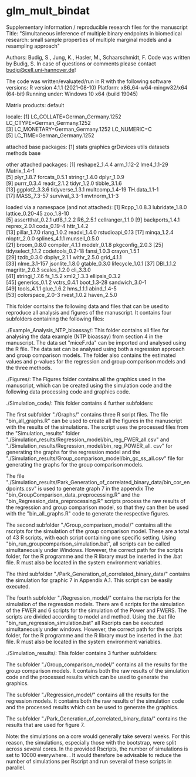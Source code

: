 # glm_mult_bindat

Supplementary information / reproducible research files for the manuscript 
Title: "Simultaneous inference of multiple binary endpoints in biomedical
research: small sample properties of multiple marginal models
and a resampling approach"

Authors: Budig, S., Jung, K., Hasler, M., Schaarschmidt, F.
Code was written by Budig, S.
In case of questions or comments please contact budig@cell.uni-hannover.de!


The code was written/evaluated/run in R with the following software versions:
R version 4.1.1 (2021-08-10)
Platform: x86_64-w64-mingw32/x64 (64-bit)
Running under: Windows 10 x64 (build 19045)

Matrix products: default

locale:
[1] LC_COLLATE=German_Germany.1252  LC_CTYPE=German_Germany.1252   
[3] LC_MONETARY=German_Germany.1252 LC_NUMERIC=C                   
[5] LC_TIME=German_Germany.1252    

attached base packages:
[1] stats     graphics  grDevices utils     datasets  methods   base     

other attached packages:
 [1] reshape2_1.4.4  arm_1.12-2      lme4_1.1-29     Matrix_1.4-1   
 [5] plyr_1.8.7      forcats_0.5.1   stringr_1.4.0   dplyr_1.0.9    
 [9] purrr_0.3.4     readr_2.1.2     tidyr_1.2.0     tibble_3.1.6   
[13] ggplot2_3.3.6   tidyverse_1.3.1 multcomp_1.4-19 TH.data_1.1-1  
[17] MASS_7.3-57     survival_3.3-1  mvtnorm_1.1-3  

loaded via a namespace (and not attached):
 [1] Rcpp_1.0.8.3     lubridate_1.8.0  lattice_0.20-45  zoo_1.8-10      
 [5] assertthat_0.2.1 utf8_1.2.2       R6_2.5.1         cellranger_1.1.0
 [9] backports_1.4.1  reprex_2.0.1     coda_0.19-4      httr_1.4.2      
[13] pillar_1.7.0     rlang_1.0.2      readxl_1.4.0     rstudioapi_0.13 
[17] minqa_1.2.4      nloptr_2.0.0     splines_4.1.1    munsell_0.5.0   
[21] broom_0.8.0      compiler_4.1.1   modelr_0.1.8     pkgconfig_2.0.3 
[25] tidyselect_1.1.2 codetools_0.2-18 fansi_1.0.3      crayon_1.5.1    
[29] tzdb_0.3.0       dbplyr_2.1.1     withr_2.5.0      grid_4.1.1      
[33] nlme_3.1-157     jsonlite_1.8.0   gtable_0.3.0     lifecycle_1.0.1 
[37] DBI_1.1.2        magrittr_2.0.3   scales_1.2.0     cli_3.3.0       
[41] stringi_1.7.6    fs_1.5.2         xml2_1.3.3       ellipsis_0.3.2  
[45] generics_0.1.2   vctrs_0.4.1      boot_1.3-28      sandwich_3.0-1  
[49] tools_4.1.1      glue_1.6.2       hms_1.1.1        abind_1.4-5     
[53] colorspace_2.0-3 rvest_1.0.2      haven_2.5.0     

This folder contains the following data and files that can be used to reproduce all analysis and figures of the manuscript.
It contains four subfolders containing the following files:

./Example_Analysis_NTP_bioassay/:
This folder contains all files for analysing the data example (NTP bioassay) from section 4 in the manuscript. 
The data set "miceF.rda" can be imported and analysed using the R file. 
The data set can be analysed using both a regression approach and group comparison models. 
The folder also contains the estimated values and p-values for the regression and group comparison models and the three methods.

./Figures/:
The Figures folder contains all the graphics used in the manuscript,
which can be created using the simulation code and the following data processing code and graphics code.

./Simulation_code/:
This folder contains 4 further subfolders: 

The first subfolder "./Graphs/" contains three R script files. 
The file "bin_all_graphs.R" can be used to create all the figures in the manuscript with the results of the simulations. 
The script uses the processed files from the "Simulation_results" folder "./Simulation_results/Regression_model/bin_reg_FWER_all.csv" and 
"./Simulation_results/Regression_model/bin_reg_POWER_all. csv" for generating the graphs for the regression model and 
the "./Simulation_results/Group_comparison_model/bin_gc_ss_all.csv" file for generating the graphs for the group comparison models. 

The file "./Simulation_results/Park_Generation_of_correlated_binary_data/bin_cor_endpoints.csv" is used to generate graph 7 in the appendix
The "bin_GroupComparison_data_preprocessing.R" and the "bin_Regression_data_preprocessing.R" scripts 
process the raw results of the regression and group comparison model, 
so that they can then be used with the "bin_all_graphs.R" code to generate the respective figures.

The second subfolder "./Group_comparison_model/" contains all the rscripts for the simulation of the group comparison model. 
These are a total of 43 R scripts, with each script containing one specific setting. 
Using "bin_run_groupcomparison_simulation.bat", all scripts can be called simultaneously under Windows. 
However, the correct path for the scripts folder, for the R programme and the R library must be inserted in the .bat file.
R must also be located in the system environment variables.

The third subfolder "./Park_Generation_of_correlated_binary_data/" contains the simulation 
for graphic 7 in Appendix A.1. This script can be easily executed.

The fourth subfolder "./Regression_model/" contains the rscripts for the simulation of the regression models. 
There are 6 scripts for the simulation of the FWER and 6 scripts for the simulation of the Power and FWERS. 
The scripts are divided according to model and method. 
Using the .bat file "bin_run_regression_simulation.bat" all Rscripts can be executed simultaneously under windows. 
However, the correct path for the scripts folder, for the R programme and the R library must be inserted in the .bat file.
R must also be located in the system environment variables.

./Simulation_results/:
This folder contains 3 further subfolders:

The subfolder "./Group_comparison_model/" contains all the results for the group comparison models. 
It contains both the raw results of the simulation code and the processed results which can be used to generate the graphics.

The subfolder "./Regression_model/" contains all the results for the regression models. 
It contains both the raw results of the simulation code and the processed results which can be used to generate the graphics.

The subfolder "./Park_Generation_of_correlated_binary_data/" contains the results that are used for figure 7.


Note: the simulations on a core would generally take several weeks. 
For this reason, the simulations, especially those with the bootstrap, were split across several cores. 
In the provided Rscripts, the number of simulations is set to 10000 everywhere. . 
It would therefore be advisable to reduce the number of simulations per Rscript and run several of these scripts in parallel.
